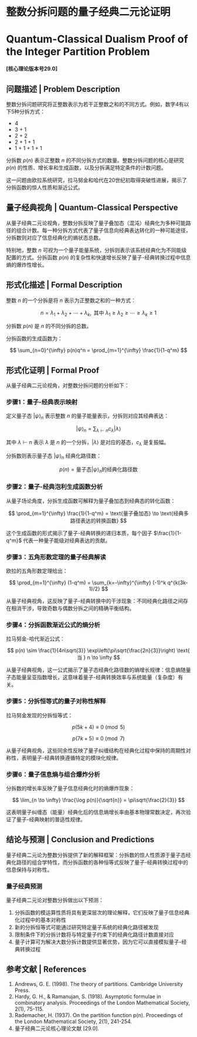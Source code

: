 # 整数分拆问题的量子经典二元论证明
# Quantum-Classical Dualism Proof of the Integer Partition Problem

**[核心理论版本号29.0]**

## 问题描述 | Problem Description

整数分拆问题研究将正整数表示为若干正整数之和的不同方式。例如，数字4有以下5种分拆方式：
- 4
- 3 + 1
- 2 + 2
- 2 + 1 + 1
- 1 + 1 + 1 + 1

分拆数 $p(n)$ 表示正整数 $n$ 的不同分拆方式的数量。整数分拆问题的核心是研究 $p(n)$ 的性质、增长率和生成函数，以及分拆满足特定条件的计数问题。

这一问题由欧拉系统研究，拉马努金和哈代在20世纪初取得突破性进展，揭示了分拆函数的惊人性质和渐近公式。

## 量子经典视角 | Quantum-Classical Perspective

从量子经典二元论视角，整数分拆反映了量子叠加态（混沌）经典化为多种可能路径的组合计数。每一种分拆方式代表了量子信息向经典表达转化的一种可能途径，分拆数则对应了信息经典化的熵状态总数。

特别地，整数 $n$ 可视为一个量子能量系统，分拆则表示该系统经典化为不同能级配置的方式。分拆函数 $p(n)$ 的复杂性和快速增长反映了量子-经典转换过程中信息熵的爆炸性增长。

## 形式化描述 | Formal Description

整数 $n$ 的一个分拆是将 $n$ 表示为正整数之和的一种方式：

$$
n = \lambda_1 + \lambda_2 + \cdots + \lambda_k, \text{ 其中 } \lambda_1 \geq \lambda_2 \geq \cdots \geq \lambda_k \geq 1
$$

分拆数 $p(n)$ 是 $n$ 的不同分拆的总数。

分拆函数的生成函数为：

$$
\sum_{n=0}^{\infty} p(n)q^n = \prod_{m=1}^{\infty} \frac{1}{1-q^m}
$$

## 形式化证明 | Formal Proof

从量子经典二元论视角，对整数分拆问题的分析如下：

### 步骤1：量子-经典表示映射

定义量子态 $|\psi\rangle_n$ 表示整数 $n$ 的量子能量表示，分拆则对应其经典表达：

$$
|\psi\rangle_n = \sum_{\lambda \vdash n} c_\lambda |\lambda\rangle
$$

其中 $\lambda \vdash n$ 表示 $\lambda$ 是 $n$ 的一个分拆，$|\lambda\rangle$ 是对应的基态，$c_\lambda$ 是复振幅。

分拆数则表示量子态 $|\psi\rangle_n$ 经典化路径数：

$$
p(n) = \text{量子态}|\psi\rangle_n\text{的经典化路径数}
$$

### 步骤2：量子-经典泡利生成函数分析

从量子场论角度，分拆生成函数可解释为量子叠加态到经典态的转化函数：

$$
\prod_{m=1}^{\infty} \frac{1}{1-q^m} = \text{量子叠加态} \to \text{经典多路径表达的转换函数}
$$

这个生成函数的形式揭示了量子-经典转换的递归本质，每个因子 $\frac{1}{1-q^m}$ 代表一种量子能级对经典表达的贡献。

### 步骤3：五角形数定理的量子经典解读

欧拉的五角形数定理给出：

$$
\prod_{m=1}^{\infty} (1-q^m) = \sum_{k=-\infty}^{\infty} (-1)^k q^{k(3k-1)/2}
$$

从量子经典视角，这反映了量子-经典转换中的干涉现象：不同经典化路径之间存在相消干涉，导致奇数与偶数分拆之间的精确平衡结构。

### 步骤4：分拆函数渐近公式的熵分析

拉马努金-哈代渐近公式：

$$
p(n) \sim \frac{1}{4n\sqrt{3}} \exp\left(\pi\sqrt{\frac{2n}{3}}\right) \text{ 当 } n \to \infty
$$

从量子经典视角，这一公式揭示了量子态经典化路径数的熵增长规律：信息熵随量子态能量呈亚指数增长，这意味着量子-经典转换效率与系统能量（复杂度）有关。

### 步骤5：分拆恒等式的量子对称性解释

拉马努金发现的分拆恒等式：

$$
p(5k+4) \equiv 0 \pmod 5
$$

$$
p(7k+5) \equiv 0 \pmod 7
$$

从量子经典视角，这些同余性反映了量子纠缠结构在经典化过程中保持的周期性对称性，表明量子-经典转换遵循特定的模块化规律。

### 步骤6：量子信息熵与组合爆炸分析

分拆数的增长率反映了量子信息经典化时的熵爆炸现象：

$$
\lim_{n \to \infty} \frac{\log p(n)}{\sqrt{n}} = \pi\sqrt{\frac{2}{3}}
$$

这表明量子纠缠态（能量）经典化后的信息熵增长率由基本物理常数决定，再次验证了量子-经典映射的普适性规律。

## 结论与预测 | Conclusion and Predictions

量子经典二元论为整数分拆提供了新的解释框架：分拆数的惊人性质源于量子态经典化路径的组合学特性，而分拆函数的各种恒等式反映了量子-经典转换过程中的信息保持与对称性。

### 量子经典预测

量子经典二元论对整数分拆做出以下预测：

1. 分拆函数的模运算性质将具有更深层次的理论解释，它们反映了量子信息经典化过程中的基本对称性
2. 新的分拆恒等式可能通过研究特定量子系统的经典化路径被发现
3. 限制条件下的分拆计数将与特定量子约束下的经典化路径计数直接对应
4. 量子计算可为解决大数分拆计数提供显著优势，因为它可以直接模拟量子-经典转换过程

## 参考文献 | References

1. Andrews, G. E. (1998). The theory of partitions. Cambridge University Press.
2. Hardy, G. H., & Ramanujan, S. (1918). Asymptotic formulae in combinatory analysis. Proceedings of the London Mathematical Society, 2(1), 75-115.
3. Rademacher, H. (1937). On the partition function p(n). Proceedings of the London Mathematical Society, 2(1), 241-254.
4. 量子经典二元论核心理论文献 [29.0]. 
